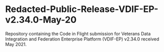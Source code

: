 # Redacted-Public-Release-VDIF-EP-v2.34.0-May-20
Repository containing the Code in Flight submission for Veterans Data Integration and Federation Enterprise Platform (VDIF-EP) v2.34.0 received May 2021.
